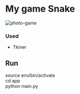 # My game Snake

![photo-game](https://github.com/andrew18ned/Python-Game-Snake/blob/main/app/game.png)

### Used
* Tkiner

## Run
source env/bin/activate  
cd app  
python main.py
